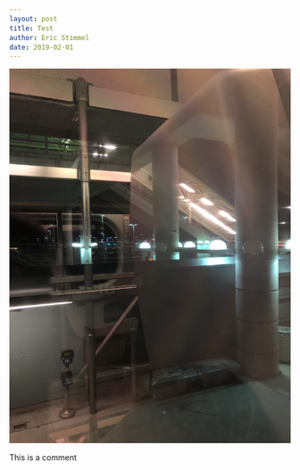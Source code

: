 ```yaml
---
layout: post
title: Test
author: Eric Stimmel
date: 2019-02-01
--- 
```


![caltrainwindow](.\images\posts\20190201-test\caltrainwindow.jpg)

This is a comment
